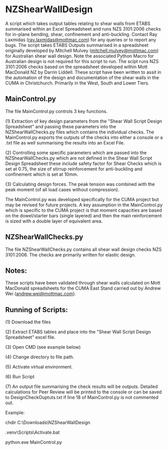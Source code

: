 # NZShearWallDesign
A script which takes output tables relating to shear walls from ETABS summarised within an Excel Spreadsheet and runs NZS 3101:2006 checks for in-plane bending, shear, confinement and anti-buckling. Contact Ray Laxmidas (ray.laxmidas@mottmac.com) for any queries or to report any bugs.
The script takes ETABS Outputs summarised in a spreadsheet originally developed by Mitchell Mulvey (mitchell.mulvey@mottmac.com) for Australian shear wall design. Note the associated Python Macro for Australian design is not required for this script to run. The scipt runs NZS 3101:2006 checks based on the spreadsheet developed within Mott MacDonald NZ by Darrin Liddell.
These script have been written to assit in the automation of the design and documentation of the shear walls in the CUMA in Christchurch. Primarily in the West, South and Lower Tiers.

## MainControl.py
The file MainControl.py controls 3 key functions.

(1) Extraction of key design parameters from the "Shear Wall Script Design Spreadsheet" and passing these parameters into the NZShearWallChecks.py files which contains the individual checks. The MainControl.py exports the outputs of the checks into either a console or a .txt file as well summarising the results into an Excel File. 

(2) Controlling some specific parameters which are passed into the NZShearWallChecks.py which are not defined in the Shear Wall Script Design Spreadsheet these include safety factor for Shear Checks which is set at 0.75, the size of stirrup reinforcement for anti-buckling and confinement which is set at 10mm.  

(3) Calculating design forces. The peak tension was combined with the peak moment (of all load cases without compression). 

The MainControl.py was developed specifically for the CUMA project but may be revised for future projects. A key assumption in the MainControl.py which is specific to the CUMA project is that moment capacities are based on the dowel/starter bars (single layered) and then the main reinforcement is sized with a double layer of equivalent area.

## NZShearWallChecks.py
The file NZShearWallChecks.py contains all shear wall design checks NZS 3101:2006. The checks are primarily written for elastic design.

## Notes:
These scripts have been validated through shear walls calculated on Mott MacDonald spreadsheets for the CUMA East Stand carried out by Andrew Wei (andrew.wei@mottmac.com).

## Running of Scripts:

(1) Download the files 

(2) Extract ETABS tables and place into the "Shear Wall Script Design Spreadsheet" excel file.

(3) Open CMD (see example below)

(4) Change directory to file path.

(5) Activate virtual environment.

(6) Run Script

(7) An output file summarising the check results will be outputs. Detailed calculations for Peer Review will be printed to the console or can be saved to DesignCheckOuptuts.txt if line 18 of MainControl.py is not commented out.

Example:

chdir C:\Downloads\NZShearWallDesign

.venv\Scripts\Activate.bat

python.exe MainControl.py

